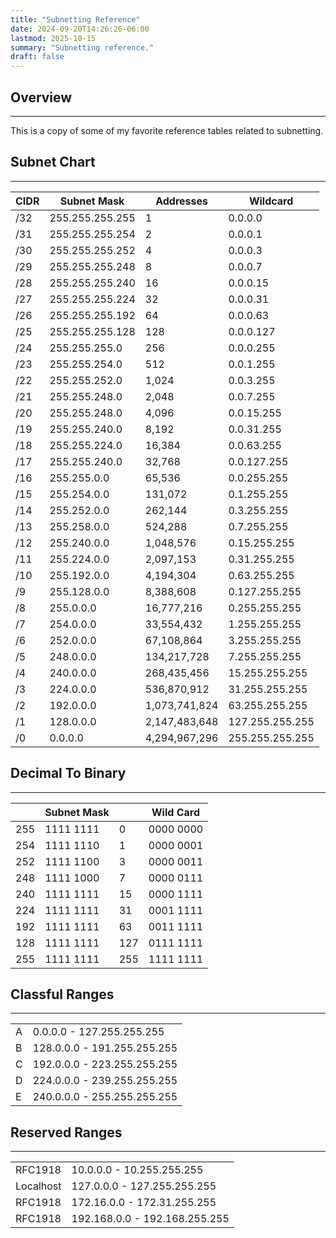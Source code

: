 ```yaml
---
title: "Subnetting Reference"
date: 2024-09-20T14:26:26-06:00
lastmod: 2025-10-15
summary: "Subnetting reference."
draft: false
---
```


## Overview
---

This is a copy of some of my favorite reference tables related to subnetting.

## Subnet Chart
---

| CIDR | Subnet Mask | Addresses | Wildcard |
|------|-------------|-----------|----------|
| /32  | 255.255.255.255 | 1 | 0.0.0.0 |
| /31  | 255.255.255.254 | 2 | 0.0.0.1 |
| /30  | 255.255.255.252 | 4 | 0.0.0.3 |
| /29  | 255.255.255.248 | 8 | 0.0.0.7 |
| /28  | 255.255.255.240 | 16 | 0.0.0.15 |
| /27  | 255.255.255.224 | 32 | 0.0.0.31 |
| /26  | 255.255.255.192 | 64 | 0.0.0.63 |
| /25  | 255.255.255.128 | 128 | 0.0.0.127 |
| /24  | 255.255.255.0 | 256 | 0.0.0.255 |
| /23  | 255.255.254.0 | 512 | 0.0.1.255 |
| /22  | 255.255.252.0 | 1,024 | 0.0.3.255 |
| /21  | 255.255.248.0 | 2,048 | 0.0.7.255 |
| /20  | 255.255.248.0 | 4,096 | 0.0.15.255 |
| /19  | 255.255.240.0 | 8,192 | 0.0.31.255 |
| /18  | 255.255.224.0 | 16,384 | 0.0.63.255 |
| /17  | 255.255.240.0 | 32,768 | 0.0.127.255 |
| /16  | 255.255.0.0 | 65,536 | 0.0.255.255 |
| /15  | 255.254.0.0 | 131,072 | 0.1.255.255 |
| /14  | 255.252.0.0 | 262,144 | 0.3.255.255 |
| /13  | 255.258.0.0 | 524,288 | 0.7.255.255 |
| /12  | 255.240.0.0 | 1,048,576 | 0.15.255.255 |
| /11  | 255.224.0.0 | 2,097,153 | 0.31.255.255 |
| /10  | 255.192.0.0 | 4,194,304 | 0.63.255.255 |
| /9  | 255.128.0.0 | 8,388,608 | 0.127.255.255 |
| /8  | 255.0.0.0 | 16,777,216 | 0.255.255.255 |
| /7  | 254.0.0.0 | 33,554,432 | 1.255.255.255 |
| /6  | 252.0.0.0 | 67,108,864 | 3.255.255.255 |
| /5  | 248.0.0.0 | 134,217,728 | 7.255.255.255 |
| /4  | 240.0.0.0 | 268,435,456 | 15.255.255.255 |
| /3  | 224.0.0.0 | 536,870,912 | 31.255.255.255 |
| /2  | 192.0.0.0 | 1,073,741,824 | 63.255.255.255 |
| /1  | 128.0.0.0 | 2,147,483,648 | 127.255.255.255 |
| /0  | 0.0.0.0 | 4,294,967,296 | 255.255.255.255 |

## Decimal To Binary
---

| | Subnet Mask | | Wild Card |
|----|-----|----|------|
| 255 | 1111 1111 | 0 | 0000 0000 |
| 254 | 1111 1110 | 1 | 0000 0001 |
| 252 | 1111 1100 | 3 | 0000 0011 |
| 248 | 1111 1000 | 7 | 0000 0111 |
| 240 | 1111 1111 | 15 | 0000 1111 |
| 224 | 1111 1111 | 31 | 0001 1111 |
| 192 | 1111 1111 | 63 | 0011 1111 |
| 128 | 1111 1111 | 127 | 0111 1111 |
| 255 | 1111 1111 | 255 | 1111 1111 |

## Classful Ranges
---

| | |
|---|---|
| A | 0.0.0.0 - 127.255.255.255 |
| B | 128.0.0.0 - 191.255.255.255 |
| C | 192.0.0.0 - 223.255.255.255 |
| D | 224.0.0.0 - 239.255.255.255 |
| E | 240.0.0.0 - 255.255.255.255 |

## Reserved Ranges
---

| | |
|---|---|
|RFC1918 | 10.0.0.0 - 10.255.255.255 |
|Localhost | 127.0.0.0 - 127.255.255.255 |
|RFC1918 | 172.16.0.0 - 172.31.255.255 |
|RFC1918 | 192.168.0.0 - 192.168.255.255 |
